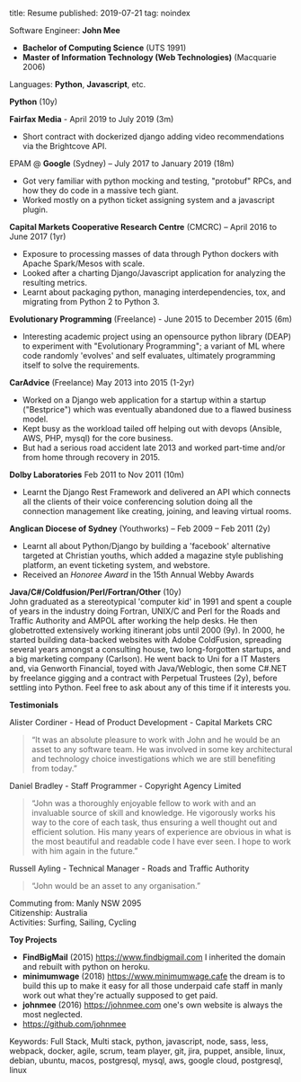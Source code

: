 title: Resume
published: 2019-07-21
tag: noindex

Software Engineer: **John Mee**  

- **Bachelor of Computing Science** (UTS 1991)  
- **Master of Information Technology (Web Technologies)** (Macquarie 2006)  

Languages: **Python**, **Javascript**, etc.  

__Python__ (10y)  

**Fairfax Media** - April 2019 to July 2019 (3m)  
- Short contract with dockerized django adding video recommendations via the Brightcove API.

EPAM @ **Google** (Sydney) – July 2017 to January 2019 (18m)  
- Got very familiar with python mocking and testing, "protobuf" RPCs, and how they do code in a massive tech giant.  
- Worked mostly on a python ticket assigning system and a javascript plugin.  
    
**Capital Markets Cooperative Research Centre** (CMCRC) – April 2016 to June 2017 (1yr)    
- Exposure to processing masses of data through Python dockers with Apache Spark/Mesos with scale.  
- Looked after a charting Django/Javascript application for analyzing the resulting metrics.  
- Learnt about packaging python, managing interdependencies, tox, and migrating from Python 2 to Python 3.  

**Evolutionary Programming** (Freelance) - June 2015 to December 2015 (6m)  
- Interesting academic project using an opensource python library (DEAP) to experiment with "Evolutionary Programming"; a variant of ML 
where code randomly 'evolves' and self evaluates, ultimately programming itself to solve the requirements.  

**CarAdvice** (Freelance) May 2013 into 2015 (1-2yr)  
- Worked on a Django web application for a startup within a startup ("Bestprice") which was eventually abandoned due to a flawed business model.  
- Kept busy as the workload tailed off helping out with devops (Ansible, AWS, PHP, mysql) for the core business.  
- But had a serious road accident late 2013 and worked part-time and/or from home through recovery in 2015.  

**Dolby Laboratories** Feb 2011 to Nov 2011 (10m)  
- Learnt the Django Rest Framework and delivered an API which connects all the clients of their voice conferencing solution doing
all the connection management like creating, joining, and leaving virtual rooms.

**Anglican Diocese of Sydney** (Youthworks) – Feb 2009 – Feb 2011 (2y)  
- Learnt all about Python/Django by building a 'facebook' alternative targeted at Christian youths, which added
a magazine style publishing platform, an event ticketing system, and webstore.  
- Received an *Honoree Award* in the 15th Annual Webby Awards  

**Java/C#/Coldfusion/Perl/Fortran/Other**  (10y)  
John graduated as a stereotypical 'computer kid' in 1991 and spent a couple of years in the industry
doing Fortran, UNIX/C and Perl for the Roads and Traffic Authority and AMPOL after working the help desks.
 He then globetrotted extensively working itinerant jobs until 2000 (9y).  In 2000, he started building data-backed websites with Adobe ColdFusion, spreading several years amongst a consulting
house, two long-forgotten startups, and a big marketing company (Carlson).  He went back to Uni for a IT Masters and, via Genworth Financial,
 toyed with Java/Weblogic, then some C#.NET by freelance gigging and a contract with Perpetual Trustees (2y), before
 settling into Python. Feel free to ask about any of this time if it interests you.

__Testimonials__

Alister Cordiner - Head of Product Development - Capital Markets CRC
> “It was an absolute pleasure to work with John and he would be an asset to any software team. He was involved in some key architectural and technology choice investigations which we are still benefiting from today.” 

Daniel Bradley - Staff Programmer - Copyright Agency Limited
> “John was a thoroughly enjoyable fellow to work with and an invaluable source of skill and knowledge. He vigorously works his way to the core of each task, thus ensuring a well thought out and efficient solution. His many years of experience are obvious in what is the most beautiful and readable code I have ever seen. I hope to work with him again in the future.”

Russell Ayling - Technical Manager - Roads and Traffic Authority
> “John would be an asset to any organisation.”

Commuting from: Manly NSW 2095  
Citizenship: Australia  
Activities: Surfing, Sailing, Cycling  

__Toy Projects__

- **FindBigMail** (2015) https://www.findbigmail.com I inherited the domain and rebuilt with python on heroku.
- **minimumwage** (2018) https://www.minimumwage.cafe the dream is to build this up to make 
it easy for all those underpaid cafe staff in manly work out what they're actually supposed to get paid.
- **johnmee** (2016) https://johnmee.com one's own website is always the most neglected.
- https://github.com/johnmee

Keywords: Full Stack, Multi stack, python, javascript, node, sass, less, webpack, docker, agile, scrum, team player, git, jira, puppet, ansible, linux, debian, ubuntu, macos, postgresql, mysql, aws, google cloud, postgresql, linux
